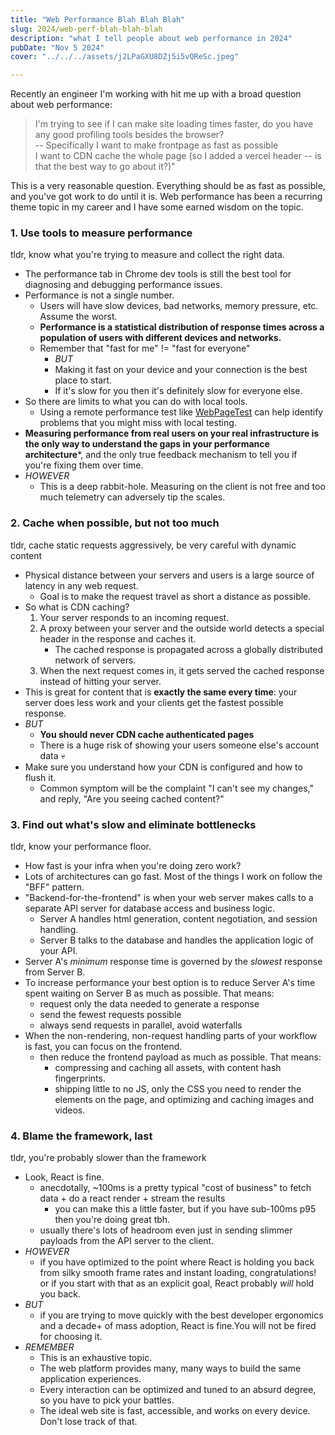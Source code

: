 ```yaml
---
title: "Web Performance Blah Blah Blah"
slug: 2024/web-perf-blah-blah-blah
description: "what I tell people about web performance in 2024"
pubDate: "Nov 5 2024"
cover: "../../../assets/j2LPaGXU8DZj5i5vQReSc.jpeg"

---
```


Recently an engineer I'm working with hit me up with a broad question about web performance:

> I'm trying to see if I can make site loading times faster, do you have any good profiling tools besides the browser? <br> -- Specifically I want to make frontpage as fast as possible <br> I want to CDN cache the whole page (so I added a vercel header -- is that the best way to go about it?)"

This is a very reasonable question. Everything should be as fast as possible, and you've got work to do until it is. Web performance has been a recurring theme topic in my career and I have some earned wisdom on the topic.

### 1. Use tools to measure performance

tldr, know what you're trying to measure and collect the right data.

- The performance tab in Chrome dev tools is still the best tool for diagnosing and debugging performance issues.
- Performance is not a single number.
	- Users will have slow devices, bad networks, memory pressure, etc. Assume the worst.
	- **Performance is a statistical distribution of response times across a population of users with different devices and networks.**
	- Remember that "fast for me" != "fast for everyone"
		- _BUT_
		- Making it fast on your device and your connection is the best place to start.
		- If it's slow for you then it's definitely slow for everyone else.
- So there are limits to what you can do with local tools.
	- Using a remote performance test like [WebPageTest](https://www.webpagetest.org/) can help identify problems that you might miss with local testing.
- **Measuring performance from real users on your real infrastructure is the only way to understand the gaps in your performance architecture***, and the only true feedback mechanism to tell you if you're fixing them over time.
- _HOWEVER_
	- This is a deep rabbit-hole. Measuring on the client is not free and too much telemetry can adversely tip the scales.

### 2. Cache when possible, but not too much

tldr, cache static requests aggressively, be very careful with dynamic content

- Physical distance between your servers and users is a large source of latency in any web request.
	- Goal is to make the request travel as short a distance as possible.
- So what is CDN caching?
	1. Your server responds to an incoming request.
	2. A proxy between your server and the outside world detects a special header in the response and caches it. 
		- The cached response is propagated across a globally distributed network of servers.
	3. When the next request comes in, it gets served the cached response instead of hitting your server. 
- This is great for content that is **exactly the same every time**: your server does less work and your clients get the fastest possible response.
- _BUT_
	- **You should never CDN cache authenticated pages**
	- There is a huge risk of showing your users someone else's account data 💀
- Make sure you understand how your CDN is configured and how to flush it.
	- Common symptom will be the complaint "I can't see my changes," and reply, "Are you seeing cached content?"

### 3. Find out what's slow and eliminate bottlenecks

tldr, know your performance floor.

- How fast is your infra when you're doing zero work?
- Lots of architectures can go fast. Most of the things I work on follow the "BFF" pattern.
- "Backend-for-the-frontend" is when your web server makes calls to a separate API server for database access and business logic.
	- Server A handles html generation, content negotiation, and session handling.
	- Server B talks to the database and handles the application logic of your API.
- Server A's _minimum_ response time is governed by the _slowest_ response from Server B.
- To increase performance your best option is to reduce Server A's time spent waiting on Server B as much as possible. That means:
	- request only the data needed to generate a response
	- send the fewest requests possible
	- always send requests in parallel, avoid waterfalls
- When the non-rendering, non-request handling parts of your workflow is fast, you can focus on the frontend.
	- then reduce the frontend payload as much as possible. That means:
		-	compressing and caching all assets, with content hash fingerprints.
		- shipping little to no JS, only the CSS you need to render the elements on the page, and optimizing and caching  images and videos.

### 4. Blame the framework, last

tldr, you're probably slower than the framework

- Look, React is fine.
	- anecdotally, ~100ms is a pretty typical "cost of business" to fetch data + do a react render + stream the results
		- you can make this a little faster, but if you have sub-100ms p95 then you're doing great tbh.
	- usually there's lots of headroom even just in sending slimmer payloads from the API server to the client.
- _HOWEVER_
	- if you have optimized to the point where React is holding you back from silky smooth frame rates and instant loading, congratulations! or if you start with that as an explicit goal, React probably _will_ hold you back.
- _BUT_
	- if you are trying to move quickly with the best developer ergonomics and a decade+ of mass adoption, React is fine.You will not be fired for choosing it.
- _REMEMBER_
	- This is an exhaustive topic.
	- The web platform provides many, many ways to build the same application experiences.
	- Every interaction can be optimized and tuned to an absurd degree, so you have to pick your battles.
	- The ideal web site is fast, accessible, and works on every device. Don't lose track of that.
